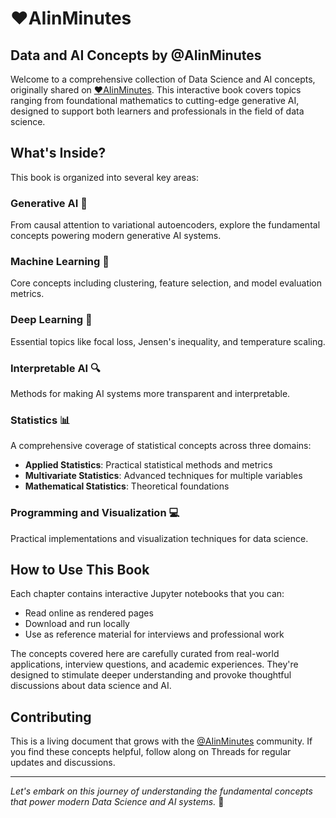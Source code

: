 # ❤️AIinMinutes

## Data and AI Concepts by @AIinMinutes

Welcome to a comprehensive collection of Data Science and AI concepts, originally shared on [❤️AIinMinutes](https://threads.net/@AIinMinutes). This interactive book covers topics ranging from foundational mathematics to cutting-edge generative AI, designed to support both learners and professionals in the field of data science.

## What's Inside?

This book is organized into several key areas:

### **Generative AI** 🤖  
From causal attention to variational autoencoders, explore the fundamental concepts powering modern generative AI systems.

### **Machine Learning** 🔧  
Core concepts including clustering, feature selection, and model evaluation metrics.

### **Deep Learning** 🧠  
Essential topics like focal loss, Jensen's inequality, and temperature scaling.

### **Interpretable AI** 🔍  
Methods for making AI systems more transparent and interpretable.

### **Statistics** 📊  
A comprehensive coverage of statistical concepts across three domains:

- **Applied Statistics**: Practical statistical methods and metrics  
- **Multivariate Statistics**: Advanced techniques for multiple variables  
- **Mathematical Statistics**: Theoretical foundations  

### **Programming and Visualization** 💻  
Practical implementations and visualization techniques for data science.

## How to Use This Book

Each chapter contains interactive Jupyter notebooks that you can:

- Read online as rendered pages  
- Download and run locally  
- Use as reference material for interviews and professional work  

The concepts covered here are carefully curated from real-world applications, interview questions, and academic experiences. They're designed to stimulate deeper understanding and provoke thoughtful discussions about data science and AI.

## Contributing

This is a living document that grows with the [@AIinMinutes](https://threads.net/@AIinMinutes) community. If you find these concepts helpful, follow along on Threads for regular updates and discussions.

---

*Let's embark on this journey of understanding the fundamental concepts that power modern Data Science and AI systems.* 🚀
